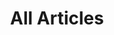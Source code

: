 ---
title: All Articles
_disableAffix: true
_disableContribution: true
uid: recent
bb.insertSal: true
bb.disableMetadata: true
bb.disableRightMenu: true
---